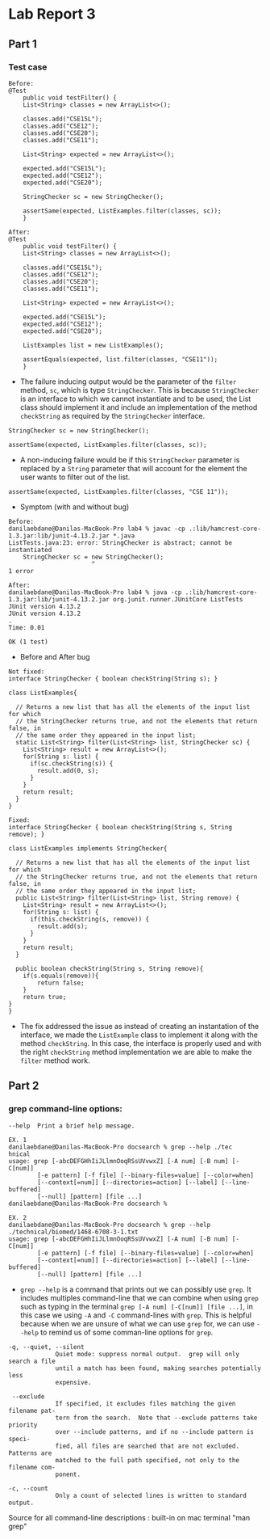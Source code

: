 # Lab Report 3

## Part 1

### Test case
```
Before:
@Test 
	public void testFilter() {
    List<String> classes = new ArrayList<>();

    classes.add("CSE15L");
    classes.add("CSE12");
    classes.add("CSE20");
    classes.add("CSE11");

    List<String> expected = new ArrayList<>();

    expected.add("CSE15L");
    expected.add("CSE12");
    expected.add("CSE20");

    StringChecker sc = new StringChecker();

    assertSame(expected, ListExamples.filter(classes, sc));
	}

After:
@Test 
	public void testFilter() {
    List<String> classes = new ArrayList<>();

    classes.add("CSE15L");
    classes.add("CSE12");
    classes.add("CSE20");
    classes.add("CSE11");

    List<String> expected = new ArrayList<>();

    expected.add("CSE15L");
    expected.add("CSE12");
    expected.add("CSE20");

    ListExamples list = new ListExamples();

    assertEquals(expected, list.filter(classes, "CSE11"));
	}
```
* The failure inducing output would be the parameter of the `filter` method, `sc`, which is type `StringChecker`. This is because `StringChecker` is an interface to which we cannot instantiate and to be used, the List class should implement it and include an implementation of the method `checkString` as required by the `StringChecker` interface.
  
```
StringChecker sc = new StringChecker();

assertSame(expected, ListExamples.filter(classes, sc));
```
* A non-inducing failure would be if this `StringChecker` parameter is replaced by a `String` parameter that will account for the element the user wants to filter out of the list.
```
assertSame(expected, ListExamples.filter(classes, "CSE 11"));
```
* Symptom (with and without bug)
```
Before:
danilaebdane@Danilas-MacBook-Pro lab4 % javac -cp .:lib/hamcrest-core-1.3.jar:lib/junit-4.13.2.jar *.java
ListTests.java:23: error: StringChecker is abstract; cannot be instantiated
    StringChecker sc = new StringChecker();
                       ^
1 error

After:
danilaebdane@Danilas-MacBook-Pro lab4 % java -cp .:lib/hamcrest-core-1.3.jar:lib/junit-4.13.2.jar org.junit.runner.JUnitCore ListTests
JUnit version 4.13.2
JUnit version 4.13.2
.
Time: 0.01

OK (1 test)
```
* Before and After bug
```
Not fixed:
interface StringChecker { boolean checkString(String s); }

class ListExamples{

  // Returns a new list that has all the elements of the input list for which
  // the StringChecker returns true, and not the elements that return false, in
  // the same order they appeared in the input list;
  static List<String> filter(List<String> list, StringChecker sc) {
    List<String> result = new ArrayList<>();
    for(String s: list) {
      if(sc.checkString(s)) {
        result.add(0, s);
      }
    }
    return result;
  }
}

Fixed:
interface StringChecker { boolean checkString(String s, String remove); }

class ListExamples implements StringChecker{

  // Returns a new list that has all the elements of the input list for which
  // the StringChecker returns true, and not the elements that return false, in
  // the same order they appeared in the input list;
  public List<String> filter(List<String> list, String remove) {
    List<String> result = new ArrayList<>();
    for(String s: list) {
      if(this.checkString(s, remove)) {
        result.add(s);
      }
    }
    return result;
  }

  public boolean checkString(String s, String remove){
    if(s.equals(remove)){
        return false;
    }
    return true;
}
}
```
* The fix addressed the issue as instead of creating an instantation of the interface, we made the `ListExample` class to implement it along with the method `checkString`. In this case, the interface is properly used and with the right `checkString` method implementation we are able to make the `filter` method work.

## Part 2

### grep command-line options:
```
--help  Print a brief help message.

EX. 1
danilaebdane@Danilas-MacBook-Pro docsearch % grep --help ./tec
hnical
usage: grep [-abcDEFGHhIiJLlmnOoqRSsUVvwxZ] [-A num] [-B num] [-C[num]]
        [-e pattern] [-f file] [--binary-files=value] [--color=when]
        [--context[=num]] [--directories=action] [--label] [--line-buffered]
        [--null] [pattern] [file ...]
danilaebdane@Danilas-MacBook-Pro docsearch %

EX. 2
danilaebdane@Danilas-MacBook-Pro docsearch % grep --help ./technical/biomed/1468-6708-3-1.txt
usage: grep [-abcDEFGHhIiJLlmnOoqRSsUVvwxZ] [-A num] [-B num] [-C[num]]
        [-e pattern] [-f file] [--binary-files=value] [--color=when]
        [--context[=num]] [--directories=action] [--label] [--line-buffered]
        [--null] [pattern] [file ...]
```
* `grep --help` is a command that prints out we can possibly use `grep`. It includes multiples command-line that we can combine when using `grep` such as typing in the terminal `grep [-A num] [-C[num]] [file ...]`, in this case we using `-A` and `-C` command-lines with `grep`. This is helpful because when we are unsure of what we can use `grep` for, we can use `--help` to remind us of some comman-line options for `grep`.
  
```
-q, --quiet, --silent
             Quiet mode: suppress normal output.  grep will only search a file
             until a match has been found, making searches potentially less
             expensive.
```
```
 --exclude
             If specified, it excludes files matching the given filename pat-
             tern from the search.  Note that --exclude patterns take priority
             over --include patterns, and if no --include pattern is speci-
             fied, all files are searched that are not excluded.  Patterns are
             matched to the full path specified, not only to the filename com-
             ponent.
```
```
-c, --count
             Only a count of selected lines is written to standard output.
```
Source for all command-line descriptions : built-in on mac terminal "man grep"


